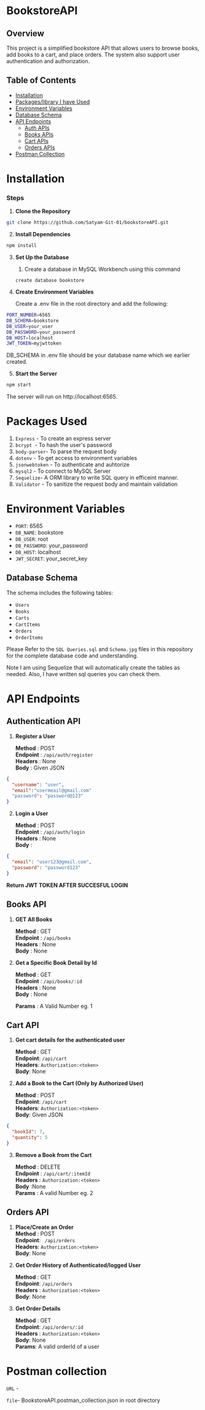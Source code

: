 # BookstoreAPI

## Overview

This project is a simplified bookstore API that allows users to browse books, add books to a cart, and place orders. The system also support user authentication and authorization.

## Table of Contents

- [Installation](#installation)
- [Packages/library I have Used](#packages-used)
- [Environment Variables](#environment-variables)
- [Database Schema](#database-schema)
- [API Endpoints](#api-endpoints)
  - [Auth APIs](#authentication-api)
  - [Books APIs](#books-api)
  - [Cart APIs](#cart-api)
  - [Orders APIs](#orders-api)
- [Postman Collection](#postman-collection)

# Installation

### Steps

1. **Clone the Repository**

```bash
git clone https://github.com/Satyam-Git-01/bookstoreAPI.git
```

2. **Install Dependencies**

```bash
npm install
```

3. **Set Up the Database**

   1. Create a database in MySQL Workbench using this command

   ```
   create database bookstore
   ```

4. **Create Environment Variables**

   Create a .env file in the root directory and add the following:

```bash
PORT_NUMBER=6565
DB_SCHEMA=bookstore
DB_USER=your_user
DB_PASSWORD=your_password
DB_HOST=localhost
JWT_TOKEN=myjwttoken

```

DB_SCHEMA in .env file should be your database name which we earlier created.

5.  **Start the Server**

```bash Copy code
npm start
```

The server will run on http://localhost:6565.

# Packages Used

1. `Express` - To create an express server
2. `bcrypt `- To hash the user's password
3. `body-parser`- To parse the request body
4. `dotenv` - To get access to environment variables
5. `jsonwebtoken` - To authenticate and auhtorize
6. `mysql2` - To connect to MySQL Server
7. `Sequelize`- A ORM library to write SQL query in efficeint manner.
8. `Validator` - To sanitize the request body and maintain validation

# Environment Variables

- `PORT`: 6565
- `DB_NAME`: bookstore
- `DB_USER`: root
- `DB_PASSWORD`: your_password
- `DB_HOST`: localhost
- `JWT_SECRET`: your_secret_key

## Database Schema

The schema includes the following tables:

- `Users`
- `Books`
- `Carts`
- `CartItems`
- `Orders`
- `OrderItems`

Please Refer to the `SQL Queries.sql` and `Schema.jpg` files in this repository for the complete database code and understanding.


Note I am using Sequelize that will automatically create the tables as needed. Also, I have written sql queries you can check them.

# API Endpoints

## Authentication API

1. **Register a User**

   **Method** : POST  
   **Endpoint** : `/api/auth/register`  
   **Headers** : None  
   **Body** : Given JSON

```json
{
  "username": "user",
  "email":"usermeail@gmail.com"
  "password": "password@123"
}
```

2. **Login a User**

   **Method** : POST  
   **Endpoint** : `/api/auth/login`  
   **Headers** : None  
   **Body** :

```json
{
  "email": "user123@gmail.com",
  "password": "password123"
}
```

**Return JWT TOKEN AFTER SUCCESFUL LOGIN**

## Books API

1. **GET All Books**

   **Method** : GET  
   **Endpoint** : `/api/books`  
   **Headers** : None  
   **Body** : None

2. **Get a Specific Book Detail by Id**

   **Method** : GET  
   **Endpoint** : `/api/books/:id`  
   **Headers** : None  
   **Body** : None

   **Params** : A Valid Number eg. 1

## Cart API

1. **Get cart details for the authenticated user**

   **Method** : GET  
   **Endpoint**: `/api/cart`  
   **Headers**: `Authorization:<token>`  
   **Body**: None

2. **Add a Book to the Cart (Only by Authorized User)**

   **Method** : POST  
   **Endpoint**: `/api/cart`  
   **Headers**: `Authorization:<token>`  
   **Body**: Given JSON

```json
{
  "bookId": 7,
  "quantity": 5
}
```

3. **Remove a Book from the Cart**

   **Method** : DELETE  
   **Endpoint** : `/api/cart/:itemId`  
   **Headers** : `Authorization:<token>`  
   **Body** :None  
   **Params** : A valid Number eg. 2

## Orders API

1. **Place/Create an Order**  
   **Method** : POST  
   **Endpoint**: ` /api/orders`  
   **Headers**: `Authorization:<token>`  
   **Body**: None

2. **Get Order History of Authenticated/logged User**

   **Method** : GET  
   **Endpoint**: `/api/orders`  
    **Headers** : `Authorization:<token>`  
    **Body**: None

3. **Get Order Details**

   **Method** : GET  
   **Endpoint**: `/api/orders/:id`  
    **Headers** : `Authorization:<token>`  
    **Body**: None     
   **Params**: A valid orderId of a user


# Postman collection

`URL` - 

`file`- BookstoreAPI.postman_collection.json in root directory
